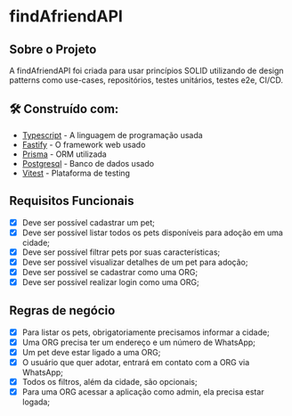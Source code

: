 # findAfriendAPI

## Sobre o Projeto

A findAfriendAPI foi criada para usar princípios SOLID utilizando de design patterns como use-cases, repositórios, testes unitários, testes e2e, CI/CD. 

## 🛠️ Construído com:

* [Typescript](https://www.typescriptlang.org/) - A linguagem de programação usada
* [Fastify](https://fastify.dev/) - O framework web usado
* [Prisma](https://www.prisma.io/) - ORM utilizada
* [Postgresql](https://www.postgresql.org/) - Banco de dados usado
* [Vitest](https://vitest.dev/) - Plataforma de testing


## Requisitos Funcionais

- [x] Deve ser possível cadastrar um pet;
- [x] Deve ser possível listar todos os pets disponíveis para adoção em uma cidade;
- [x] Deve ser possível filtrar pets por suas características;
- [x] Deve ser possível visualizar detalhes de um pet para adoção;
- [x] Deve ser possível se cadastrar como uma ORG;
- [x] Deve ser possível realizar login como uma ORG;

## Regras de negócio

- [x] Para listar os pets, obrigatoriamente precisamos informar a cidade;
- [x] Uma ORG precisa ter um endereço e um número de WhatsApp;
- [x] Um pet deve estar ligado a uma ORG;
- [x] O usuário que quer adotar, entrará em contato com a ORG via WhatsApp;
- [x] Todos os filtros, além da cidade, são opcionais;
- [x] Para uma ORG acessar a aplicação como admin, ela precisa estar logada;
